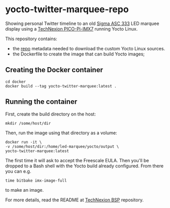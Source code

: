 # yocto-twitter-marquee-repo

Showing personal Twitter timeline to an old [Sigma ASC 333](https://revspace.nl/Lichtkrant_Sigma_ASC_333) LED marquee display using a [TechNexion PICO-Pi-IMX7](https://developer.technexion.com/docs/pico-imx7) running Yocto Linux.

This repository contains:
* the [repo](https://gerrit.googlesource.com/git-repo/+/refs/heads/master/README.md) metadata needed to download the custom Yocto Linux sources. 
* the Dockerfile to create the image that can build Yocto images;

## Creating the Docker container

    cd docker
    docker build --tag yocto-twitter-marquee:latest .

## Running the container

First, create the build directory on the host:

    mkdir /some/host/dir

Then, run the image using that directory as a volume:

    docker run -it \
    -v /some/host/dir:/home/led-marquee/yocto/output \
    yocto-twitter-marquee:latest

The first time it will ask to accept the Freescale EULA. Then you'll be dropped to a Bash shell with the Yocto build already configured. From there you can e.g.

    time bitbake imx-image-full

to make an image.
    
For more details, read the README at [TechNexion BSP](https://github.com/TechNexion/tn-imx-yocto-manifest/tree/hardknott_5.10.y-stable) repository.

